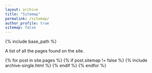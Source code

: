 ```yaml
---
layout: archive
title: "Sitemap"
permalink: /sitemap/
author_profile: true
sitemap: false
---
```


{% include base_path %}

A list of all the pages found on the site.

<!-- For you robots out there is an [XML version]({{ base_path }}/sitemap.xml) available for digesting as well. -->


<!-- <h2>Pages</h2> -->
{% for post in site.pages %}
  {% if post.sitemap != false %}
      {% include archive-single.html %}
  {% endif %}
{% endfor %}

<!-- <ul>
  {% for post in site.pages %}
    {% if post.sitemap != false %}
      <li>{{ post.title }}</li>
    {% endif %}
  {% endfor %}
</ul> -->


<!-- <h2>Posts</h2> -->
<!-- {% for post in site.posts %}
  {% include archive-single.html %}
{% endfor %} -->

<!-- {% capture written_label %}'None'{% endcapture %} -->

<!-- {% for collection in site.collections %}
  {% unless collection.output == false or collection.label == "posts" %}
    {% capture label %}{{ collection.label }}{% endcapture %}
      {% if label != written_label %}
        <h2>{{ label }}</h2>
        {% capture written_label %}{{ label }}{% endcapture %}
      {% endif %}
  {% endunless %}
  {% for post in collection.docs %}
    {% unless collection.output == false or collection.label == "posts" %}
      {% include archive-single.html %}
    {% endunless %}
  {% endfor %}
{% endfor %} -->
